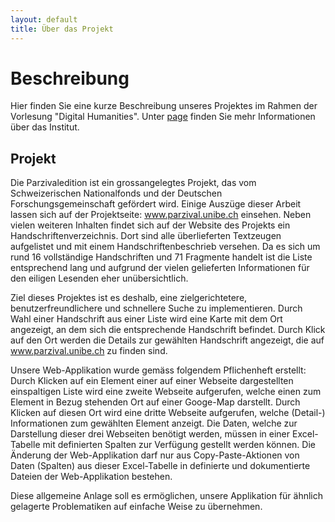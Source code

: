 ```yaml
---
layout: default
title: Über das Projekt
---
```


# Beschreibung

Hier finden Sie eine kurze Beschreibung unseres Projektes im Rahmen der Vorlesung "Digital Humanities". Unter [page](http://dh.unibe.ch) finden Sie mehr Informationen über das Institut.

## Projekt

Die Parzivaledition ist ein grossangelegtes Projekt, das vom Schweizerischen Nationalfonds und der Deutschen Forschungsgemeinschaft gefördert wird. Einige Auszüge dieser Arbeit lassen sich auf der Projektseite: www.parzival.unibe.ch einsehen.
Neben vielen weiteren Inhalten findet sich auf der Website des Projekts ein Handschriftenverzeichnis. Dort sind alle überlieferten Textzeugen aufgelistet und mit einem Handschriftenbeschrieb versehen. Da es sich um rund 16 vollständige Handschriften und 71 Fragmente handelt ist die Liste entsprechend lang und aufgrund der vielen gelieferten Informationen für den eiligen Lesenden eher unübersichtlich.

Ziel dieses Projektes ist es deshalb, eine zielgerichtetere, benutzerfreundlichere und schnellere Suche zu implementieren. Durch Wahl einer Handschrift aus einer Liste wird eine Karte mit dem Ort angezeigt, an dem sich die entsprechende Handschrift befindet. Durch Klick auf den Ort werden die Details zur gewählten Handschrift angezeigt, die auf www.parzival.unibe.ch zu finden sind.

Unsere Web-Applikation wurde gemäss folgendem Pflichenheft erstellt: Durch Klicken auf ein Element einer auf einer Webseite dargestellten einspaltigen 
Liste wird eine zweite Webseite aufgerufen, welche einen zum Element in Bezug stehenden Ort auf einer Googe-Map darstellt. Durch Klicken auf diesen Ort wird eine dritte Webseite 
aufgerufen, welche (Detail-) Informationen zum gewählten Element anzeigt. Die Daten, welche zur Darstellung dieser drei Webseiten benötigt werden, müssen in einer Excel-Tabelle mit definierten Spalten zur Verfügung gestellt werden können. Die Änderung der Web-Applikation darf nur aus Copy-Paste-Aktionen von Daten (Spalten) aus dieser Excel-Tabelle in definierte und dokumentierte Dateien der Web-Applikation bestehen. 

Diese allgemeine Anlage soll es ermöglichen, unsere Applikation für ähnlich gelagerte Problematiken auf einfache Weise zu übernehmen.
